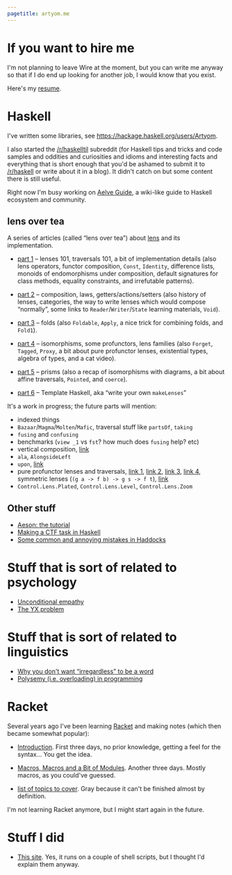 ```yaml
---
pagetitle: artyom.me
---
```


# If you want to hire me

I'm not planning to leave Wire at the moment, but you can write me anyway so that if I do end up looking for another job, I would know that you exist.

Here's my [resume](/cv).

# Haskell

I've written some libraries, see <https://hackage.haskell.org/users/Artyom>.

I also started the [/r/haskelltil](http://reddit.com/r/haskelltil) subreddit (for Haskell tips and tricks and code samples and oddities and curiosities and idioms and interesting facts and everything that is short enough that you'd be ashamed to submit it to [/r/haskell](http://reddit.com/r/haskell) or write about it in a blog). It didn't catch on but some content there is still useful.

Right now I'm busy working on [Aelve Guide](https://github.com/aelve/guide), a wiki-like guide to Haskell ecosystem and community.

## lens over tea

A series of articles (called “lens over tea”) about [lens](@hackage) and its implementation.

  * [part 1](/lens-over-tea-1) – lenses 101, traversals 101, a bit of implementation details (also lens operators, functor composition, `Const`, `Identity`, difference lists, monoids of endomorphisms under composition, default signatures for class methods, equality constraints, and irrefutable patterns).

  * [part 2](/lens-over-tea-2) – composition, laws, getters/actions/setters (also history of lenses, categories, the way to write lenses which would compose “normally”, some links to `Reader`/`Writer`/`State` learning materials, `Void`).

  * [part 3](/lens-over-tea-3) – folds (also `Foldable`, `Apply`, a nice trick for combining folds, and `Fold1`).

  * [part 4](/lens-over-tea-4) – isomorphisms, some profunctors, lens families (also `Forget`, `Tagged`, `Proxy`, a bit about pure profunctor lenses, existential types, algebra of types, and a cat video).

  * [part 5](/lens-over-tea-5) – prisms (also a recap of isomorphisms with diagrams, a bit about affine traversals, `Pointed`, and `coerce`).

  * [part 6](/lens-over-tea-6) – Template Haskell, aka “write your own `makeLenses`”

It's a work in progress; the future parts will mention:

  * indexed things
  * `Bazaar`/`Magma`/`Molten`/`Mafic`, traversal stuff like `partsOf`, `taking`
  * `fusing` and `confusing`
  * benchmarks (`view _1` vs `fst`? how much does `fusing` help? etc)
  * vertical composition, [link](http://stackoverflow.com/a/17529470/615030)
  * `ala`, `AlongsideLeft`
  * `upon`, [link](http://stackoverflow.com/q/17006679/615030)
  * pure profunctor lenses and traversals, [link 1](https://www.reddit.com/r/haskell/comments/1jeo0p/theres_a_massive_gap_between_the_average_and/cbe1ebv), [link 2](https://github.com/purescript-contrib/purescript-lens/issues/26), [link 3](http://lpaste.net/103359), [link 4](http://r6research.livejournal.com/27476.html), symmetric lenses (`(g a -> f b) -> g s -> f t`), [link](http://slbkbs.org/pr.hs)
  * `Control.Lens.Plated`, `Control.Lens.Level`, `Control.Lens.Zoom`

## Other stuff

  * [Aeson: the tutorial](/aeson)
  * [Making a CTF task in Haskell](/haskell-ctf)
  * [Some common and annoying mistakes in Haddocks](/haddock-mistakes)

# Stuff that is sort of related to psychology

  * [Unconditional empathy](/empathy-consequentialism)
  * [The YX problem](/yx)

# Stuff that is sort of related to linguistics

  * [Why you don't want “irregardless” to be a word](/irregardless)
  * [Polysemy (i.e. overloading) in programming](/polysemy)

# Racket

Several years ago I've been learning [Racket](@w:Racket (programming language)) and making notes (which then became somewhat popular):

  * [Introduction](/learning-racket-1). First three days, no prior knowledge, getting a feel for the syntax... You get the idea.

  * [Macros, Macros and a Bit of Modules](/learning-racket-2). Another three days. Mostly macros, as you could've guessed.

<div class="gray">

  * [list of topics to cover](/racket-topics). Gray because it can't be finished almost by definition.

</div>

I'm not learning Racket anymore, but I might start again in the future.

# Stuff I did

  * [This site](/inside). Yes, it runs on a couple of shell scripts, but I thought I'd explain them anyway.

